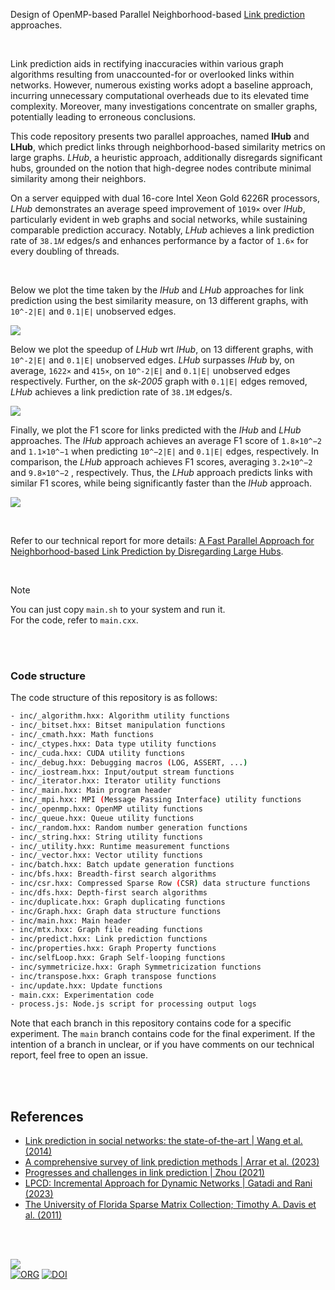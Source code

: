 Design of OpenMP-based Parallel Neighborhood-based [Link prediction] approaches.

<br>

Link prediction aids in rectifying inaccuracies within various graph algorithms resulting from unaccounted-for or overlooked links within networks. However, numerous existing works adopt a baseline approach, incurring unnecessary computational overheads due to its elevated time complexity. Moreover, many investigations concentrate on smaller graphs, potentially leading to erroneous conclusions.

This code repository presents two parallel approaches, named **IHub** and **LHub**, which predict links through neighborhood-based similarity metrics on large graphs. *LHub*, a heuristic approach, additionally disregards significant hubs, grounded on the notion that high-degree nodes contribute minimal similarity among their neighbors.

On a server equipped with dual 16-core Intel Xeon Gold 6226R processors, *LHub* demonstrates an average speed improvement of `1019×` over *IHub*, particularly evident in web graphs and social networks, while sustaining comparable prediction accuracy. Notably, *LHub* achieves a link prediction rate of `38.1𝑀` edges/s and enhances performance by a factor of `1.6×` for every doubling of threads.

<br>

Below we plot the time taken by the *IHub* and *LHub* approaches for link prediction using the best similarity measure, on 13 different graphs, with `10^-2|E|` and `0.1|E|` unobserved edges.

[![](https://i.imgur.com/ejcLHtE.png)][sheets01]

Below we plot the speedup of *LHub* wrt *IHub*, on 13 different graphs, with `10^-2|E|` and `0.1|E|` unobserved edges. *LHub* surpasses *IHub* by, on average, `1622×` and `415×`, on `10^-2|E|` and `0.1|E|` unobserved edges respectively. Further, on the *sk-2005* graph with `0.1|E|` edges removed, *LHub* achieves a link prediction rate of `38.1M` edges/s.

[![](https://i.imgur.com/XMYfnE9.png)][sheets01]

Finally, we plot the F1 score for links predicted with the *IHub* and *LHub* approaches. The *IHub* approach achieves an average F1 score of `1.8×10^−2` and `1.1×10^−1` when predicting `10^−2|E|` and `0.1|E|` edges, respectively. In comparison, the *LHub* approach achieves F1 scores, averaging `3.2×10^−2` and `9.8×10^−2` , respectively. Thus, the *LHub* approach predicts links with similar F1 scores, while being significantly faster than the *IHub* approach.

[![](https://i.imgur.com/poUxGH7.png)][sheets01]

<br>

Refer to our technical report for more details:
[A Fast Parallel Approach for Neighborhood-based Link Prediction by Disregarding Large Hubs][report].

<br>

> [!NOTE]
> You can just copy `main.sh` to your system and run it. \
> For the code, refer to `main.cxx`.

[Link prediction]: https://en.wikipedia.org/wiki/Link_prediction
[Prof. Dip Sankar Banerjee]: https://sites.google.com/site/dipsankarban/
[Prof. Kishore Kothapalli]: https://faculty.iiit.ac.in/~kkishore/
[SuiteSparse Matrix Collection]: https://sparse.tamu.edu
[sheets01]: https://docs.google.com/spreadsheets/d/1Fq24lMsDhQetWeWio3NuM76v2wYHNT7DehQxT4_hAu0/edit?usp=sharing
[report]: https://arxiv.org/abs/2401.11415

<br>
<br>


### Code structure

The code structure of this repository is as follows:

```bash
- inc/_algorithm.hxx: Algorithm utility functions
- inc/_bitset.hxx: Bitset manipulation functions
- inc/_cmath.hxx: Math functions
- inc/_ctypes.hxx: Data type utility functions
- inc/_cuda.hxx: CUDA utility functions
- inc/_debug.hxx: Debugging macros (LOG, ASSERT, ...)
- inc/_iostream.hxx: Input/output stream functions
- inc/_iterator.hxx: Iterator utility functions
- inc/_main.hxx: Main program header
- inc/_mpi.hxx: MPI (Message Passing Interface) utility functions
- inc/_openmp.hxx: OpenMP utility functions
- inc/_queue.hxx: Queue utility functions
- inc/_random.hxx: Random number generation functions
- inc/_string.hxx: String utility functions
- inc/_utility.hxx: Runtime measurement functions
- inc/_vector.hxx: Vector utility functions
- inc/batch.hxx: Batch update generation functions
- inc/bfs.hxx: Breadth-first search algorithms
- inc/csr.hxx: Compressed Sparse Row (CSR) data structure functions
- inc/dfs.hxx: Depth-first search algorithms
- inc/duplicate.hxx: Graph duplicating functions
- inc/Graph.hxx: Graph data structure functions
- inc/main.hxx: Main header
- inc/mtx.hxx: Graph file reading functions
- inc/predict.hxx: Link prediction functions
- inc/properties.hxx: Graph Property functions
- inc/selfLoop.hxx: Graph Self-looping functions
- inc/symmetricize.hxx: Graph Symmetricization functions
- inc/transpose.hxx: Graph transpose functions
- inc/update.hxx: Update functions
- main.cxx: Experimentation code
- process.js: Node.js script for processing output logs
```

Note that each branch in this repository contains code for a specific experiment. The `main` branch contains code for the final experiment. If the intention of a branch in unclear, or if you have comments on our technical report, feel free to open an issue.

<br>
<br>


## References

- [Link prediction in social networks: the state-of-the-art | Wang et al. (2014)](https://arxiv.org/abs/1411.5118)
- [A comprehensive survey of link prediction methods | Arrar et al. (2023)](https://link.springer.com/article/10.1007/s11227-023-05591-8)
- [Progresses and challenges in link prediction | Zhou (2021)](https://www.cell.com/iscience/pdf/S2589-0042(21)01185-8.pdf)
- [LPCD: Incremental Approach for Dynamic Networks | Gatadi and Rani (2023)](https://link.springer.com/chapter/10.1007/978-3-031-36402-0_18)
- [The University of Florida Sparse Matrix Collection; Timothy A. Davis et al. (2011)](https://doi.org/10.1145/2049662.2049663)

<br>
<br>


[![](https://i.imgur.com/xCTUbVR.jpg)](https://www.youtube.com/watch?v=yqO7wVBTuLw&pp)<br>
[![ORG](https://img.shields.io/badge/org-puzzlef-green?logo=Org)](https://puzzlef.github.io)
[![DOI](https://zenodo.org/badge/689546501.svg)](https://zenodo.org/doi/10.5281/zenodo.10607304)


[Prof. Dip Sankar Banerjee]: https://sites.google.com/site/dipsankarban/
[Prof. Kishore Kothapalli]: https://faculty.iiit.ac.in/~kkishore/
[SuiteSparse Matrix Collection]: https://sparse.tamu.edu
